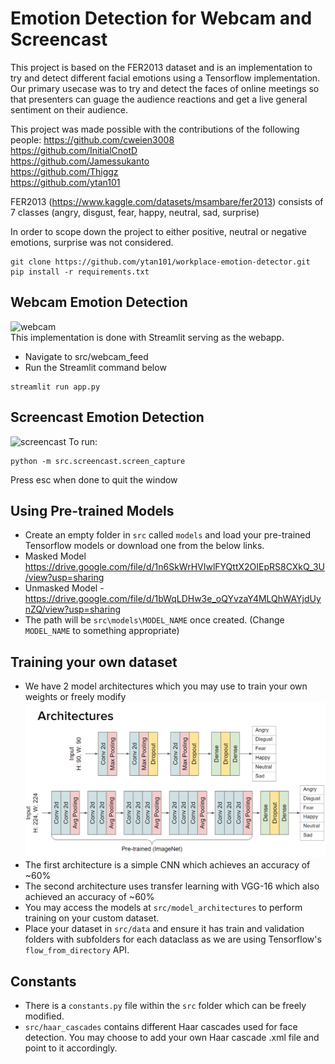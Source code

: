 # Emotion Detection for Webcam and Screencast
This project is based on the FER2013 dataset and is an implementation to try and detect different facial emotions using a Tensorflow implementation. Our primary usecase was to try and detect the faces of online meetings so that presenters can guage the audience reactions and get a live general sentiment on their audience.

This project was made possible with the contributions of the following people:
https://github.com/cweien3008<br>
https://github.com/InitialCnotD<br>
https://github.com/Jamessukanto<br>
https://github.com/Thiggz<br>
https://github.com/ytan101

FER2013 (https://www.kaggle.com/datasets/msambare/fer2013) consists of 7 classes (angry, disgust, fear, happy, neutral, sad, surprise)

In order to scope down the project to either positive, neutral or negative emotions, surprise was not considered.
```
git clone https://github.com/ytan101/workplace-emotion-detector.git
pip install -r requirements.txt
```
## Webcam Emotion Detection
![webcam](https://media.giphy.com/media/6sEUmqgJU1K6vAfIvo/giphy.gif)<br>
This implementation is done with Streamlit serving as the webapp.
- Navigate to src/webcam_feed
- Run the Streamlit command below
```
streamlit run app.py
```
## Screencast Emotion Detection
![screencast](https://media.giphy.com/media/LqGCghweu6LabMuHcA/giphy.gif)
To run:
```
python -m src.screencast.screen_capture
```
Press esc when done to quit the window
## Using Pre-trained Models
- Create an empty folder in `src` called `models` and load your pre-trained Tensorflow models or download one from the below links. 
- Masked Model https://drive.google.com/file/d/1n6SkWrHVIwlFYQttX2OIEpRS8CXkQ_3U/view?usp=sharing
- Unmasked Model - https://drive.google.com/file/d/1bWqLDHw3e_oQYvzaY4MLQhWAYjdUynZQ/view?usp=sharing
- The path will be `src\models\MODEL_NAME` once created. (Change `MODEL_NAME` to something appropriate)
## Training your own dataset
- We have 2 model architectures which you may use to train your own weights or freely modify
![model-architectures](./figures/model_architecture.png)
- The first architecture is a simple CNN which achieves an accuracy of ~60%
- The second architecture uses transfer learning with VGG-16 which also achieved an accuracy of ~60%
- You may access the models at `src/model_architectures` to perform training on your custom dataset.
- Place your dataset in `src/data` and ensure it has train and validation folders with subfolders for each dataclass as we are using Tensorflow's `flow_from_directory` API.
## Constants
- There is a `constants.py` file within the `src` folder which can be freely modified.
- `src/haar_cascades` contains different Haar cascades used for face detection. You may choose to add your own Haar cascade .xml file and point to it accordingly.
